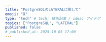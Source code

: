 ```yaml
---
title: "PostgreSQLのLATERALに関して"
emoji: "⏳"
type: "tech" # tech: 技術記事 / idea: アイデア
topics: ["PostgreSQL", "LATERAL"]
published: false
# published_at: 2025-10-05 17:00
---
```


